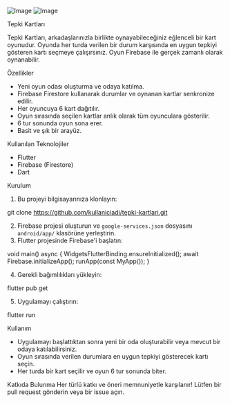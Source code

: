 ![Image](https://github.com/user-attachments/assets/37648c13-7264-4514-ad91-2ba8b04f0b76) ![Image](https://github.com/user-attachments/assets/7385ad21-1781-4655-8047-eb99986be924)


Tepki Kartları

Tepki Kartları, arkadaşlarınızla birlikte oynayabileceğiniz eğlenceli bir kart oyunudur. Oyunda her turda verilen bir durum karşısında en uygun tepkiyi gösteren kartı seçmeye çalışırsınız. Oyun Firebase ile gerçek zamanlı olarak oynanabilir.

Özellikler
- Yeni oyun odası oluşturma ve odaya katılma.
- Firebase Firestore kullanarak durumlar ve oynanan kartlar senkronize edilir.
- Her oyuncuya 6 kart dağıtılır.
- Oyun sırasında seçilen kartlar anlık olarak tüm oyunculara gösterilir.
- 6 tur sonunda oyun sona erer.
- Basit ve şık bir arayüz.

Kullanılan Teknolojiler
- Flutter
- Firebase (Firestore)
- Dart

Kurulum
1. Bu projeyi bilgisayarınıza klonlayın:

git clone https://github.com/kullaniciadi/tepki-kartlari.git

2. Firebase projesi oluşturun ve `google-services.json` dosyasını `android/app/` klasörüne yerleştirin.
3. Flutter projesinde Firebase'i başlatın:

void main() async {
  WidgetsFlutterBinding.ensureInitialized();
  await Firebase.initializeApp();
  runApp(const MyApp());
}

4. Gerekli bağımlılıkları yükleyin:

flutter pub get

5. Uygulamayı çalıştırın:

flutter run


Kullanım
- Uygulamayı başlattıktan sonra yeni bir oda oluşturabilir veya mevcut bir odaya katılabilirsiniz.
- Oyun sırasında verilen durumlara en uygun tepkiyi gösterecek kartı seçin.
- Her turda bir kart seçilir ve oyun 6 tur sonunda biter.

Katkıda Bulunma
Her türlü katkı ve öneri memnuniyetle karşılanır! Lütfen bir pull request gönderin veya bir issue açın.


